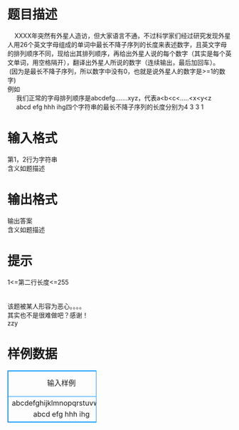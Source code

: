 # 

 
 # 题目描述 
&nbsp;&nbsp;&nbsp;&nbsp;XXXX年突然有外星人造访，但大家语言不通，不过科学家们经过研究发现外星人用26个英文字母组成的单词中最长不降子序列的长度来表述数字，且英文字母的排列顺序不同，现给出其排列顺序，再给出外星人说的每个数字（其实是每个英文单词，用空格隔开），翻译出外星人所说的数字（连续输出，最后加回车）。<BR>&nbsp;(因为是最长不降子序列，所以数字中没有0，也就是说外星人的数字是&gt;=1的数字)<BR>例如<BR>&nbsp;&nbsp;&nbsp;&nbsp;&nbsp;我们正常的字母排列顺序是abcdefg…….xyz，代表a&lt;b&lt;c&lt;…..&lt;x&lt;y&lt;z<BR>&nbsp;&nbsp;&nbsp;&nbsp;&nbsp;abcd&nbsp;efg&nbsp;hhh&nbsp;ihg四个字符串的最长不降子序列的长度分别为4&nbsp;3&nbsp;3&nbsp;1<BR> 

 
 # 输入格式 
第1，2行为字符串<BR>含义如题描述 

 
 # 输出格式 
输出答案<BR>含义如题描述 

 
 # 提示 
1&lt;=第二行长度&lt;=255<BR><BR><BR>该题被某人形容为恶心。。。。<BR>其实也不是很难做吧？感谢！<BR>zzy 
# 样例数据
<style>
        table,table tr th, table tr td { border:1px solid #0094ff; }
        table { width: 200px; min-height: 25px; line-height: 25px; text-align: center; border-collapse: collapse;}   
    </style>
<table>
	<tr>
		<td>输入样例</td>
		<td>输出样例</td>
	</tr>
<tr><td>abcdefghijklmnopqrstuvwxyz
abcd efg hhh ihg
</td><td>4331</td></tr></table>
